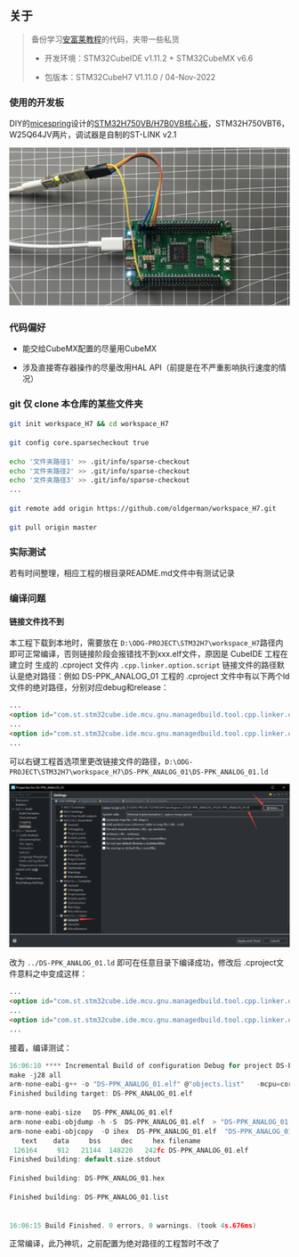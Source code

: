 ## 关于

> 备份学习[安富莱教程](https://www.armbbs.cn/forum.php?mod=viewthread&tid=86980)的代码，夹带一些私货
>
> - 开发环境：STM32CubeIDE v1.11.2 + STM32CubeMX v6.6
>
> - 包版本：STM32CubeH7 V1.11.0 / 04-Nov-2022

### 使用的开发板

DIY的[micespring](https://oshwhub.com/micespring)设计的[STM32H750VB/H7B0VB核心板](https://oshwhub.com/micespring/stm32h750vb-CoreBoard_copy)，STM32H750VBT6，W25Q64JV两片，调试器是自制的ST-LINK v2.1

![DIY的micespring设计的板子，主控H750VBT6_W25Q64JV两片，调试器是自制的ST-LINK_v2.1](Image/DIY的micespring设计的板子，主控H750VBT6_W25Q64JV两片，调试器是自制的ST-LINK_v2.1.JPG)

### 代码偏好

- 能交给CubeMX配置的尽量用CubeMX

- 涉及直接寄存器操作的尽量改用HAL API（前提是在不严重影响执行速度的情况）

### git 仅 clone 本仓库的某些文件夹

```bash
git init workspace_H7 && cd workspace_H7

git config core.sparsecheckout true

echo '文件夹路径1' >> .git/info/sparse-checkout
echo '文件夹路径2' >> .git/info/sparse-checkout
echo '文件夹路径3' >> .git/info/sparse-checkout
...

git remote add origin https://github.com/oldgerman/workspace_H7.git

git pull origin master
```

### 实际测试

若有时间整理，相应工程的根目录README.md文件中有测试记录

### 编译问题

#### 链接文件找不到

本工程下载到本地时，需要放在 `D:\ODG-PROJECT\STM32H7\workspace_H7`路径内即可正常编译，否则链接阶段会报错找不到xxx.elf文件，原因是 CubeIDE 工程在建立时 生成的 .cproject 文件内 `.cpp.linker.option.script` 链接文件的路径默认是绝对路径：例如 DS-PPK_ANALOG_01 工程的 .cproject 文件中有以下两个ld文件的绝对路径，分别对应debug和release：

```html
...
<option id="com.st.stm32cube.ide.mcu.gnu.managedbuild.tool.cpp.linker.option.script.359157360" name="Linker Script (-T)" superClass="com.st.stm32cube.ide.mcu.gnu.managedbuild.tool.cpp.linker.option.script" useByScannerDiscovery="false" value="D:\ODG-PROJECT\STM32H7\workspace_H7\DS-PPK_ANALOG_01\DS-PPK_ANALOG_01.ld" valueType="string"/>
...
<option id="com.st.stm32cube.ide.mcu.gnu.managedbuild.tool.cpp.linker.option.script.2059971267" name="Linker Script (-T)" superClass="com.st.stm32cube.ide.mcu.gnu.managedbuild.tool.cpp.linker.option.script" useByScannerDiscovery="false" value="D:\ODG-PROJECT\STM32H7\workspace_H7\DS-PPK_ANALOG_01\DS-PPK_ANALOG_01.ld" valueType="string"/>
...		
```

可以右键工程首选项里更改链接文件的路径，`D:\ODG-PROJECT\STM32H7\workspace_H7\DS-PPK_ANALOG_01\DS-PPK_ANALOG_01.ld` 

![](Image/CubeIDE修改链接文件路径.png)

改为 `../DS-PPK_ANALOG_01.ld` 即可在任意目录下编译成功，修改后 .cproject文件意料之中变成这样：

```html
...
<option id="com.st.stm32cube.ide.mcu.gnu.managedbuild.tool.cpp.linker.option.script.359157360" name="Linker Script (-T)" superClass="com.st.stm32cube.ide.mcu.gnu.managedbuild.tool.cpp.linker.option.script" useByScannerDiscovery="false" value="../DS-PPK_ANALOG_01.ld" valueType="string"/>
...
<option id="com.st.stm32cube.ide.mcu.gnu.managedbuild.tool.cpp.linker.option.script.2059971267" name="Linker Script (-T)" superClass="com.st.stm32cube.ide.mcu.gnu.managedbuild.tool.cpp.linker.option.script" useByScannerDiscovery="false" value="../DS-PPK_ANALOG_01.ld" valueType="string"/>
...
```

接着，编译测试：

```c
16:06:10 **** Incremental Build of configuration Debug for project DS-PPK_ANALOG_01 ****
make -j28 all 
arm-none-eabi-g++ -o "DS-PPK_ANALOG_01.elf" @"objects.list"   -mcpu=cortex-m7 -T"../DS-PPK_ANALOG_01.ld" --specs=nosys.specs -Wl,-Map="DS-PPK_ANALOG_01.map" -Wl,--gc-sections -static --specs=nano.specs -mfpu=fpv5-d16 -mfloat-abi=hard -mthumb -u _printf_float -u _scanf_float -Wl,--start-group -lc -lm -lstdc++ -lsupc++ -Wl,--end-group
Finished building target: DS-PPK_ANALOG_01.elf
 
arm-none-eabi-size   DS-PPK_ANALOG_01.elf 
arm-none-eabi-objdump -h -S  DS-PPK_ANALOG_01.elf  > "DS-PPK_ANALOG_01.list"
arm-none-eabi-objcopy  -O ihex  DS-PPK_ANALOG_01.elf  "DS-PPK_ANALOG_01.hex"
   text	   data	    bss	    dec	    hex	filename
 126164	    912	  21144	 148220	  242fc	DS-PPK_ANALOG_01.elf
Finished building: default.size.stdout
 
Finished building: DS-PPK_ANALOG_01.hex
 
Finished building: DS-PPK_ANALOG_01.list
 

16:06:15 Build Finished. 0 errors, 0 warnings. (took 4s.676ms)
```

正常编译，此乃神坑，之前配置为绝对路径的工程暂时不改了



